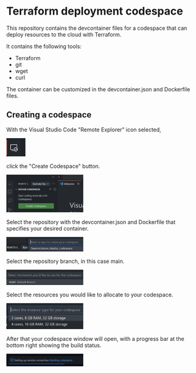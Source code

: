 # Terraform deployment codespace

This repository contains the devcontainer files for a codespace that can deploy resources to the cloud with Terraform.

It contains the following tools:

- Terraform
- git
- wget
- curl

The container can be customized in the devcontainer.json and Dockerfile files.

## Creating a codespace

With the Visual Studio Code "Remote Explorer" icon selected,

<p align="left">
  <img src="pictures/remote_explorer_icon.png" width="10%" height="15%" title="remote_explorer">
</p>

click the "Create Codespace" button.

<p align="left">
  <img src="pictures/create_codespace.png" width="40%" height="30%" title="create_codespace">
</p>

Select the repository with the devcontainer.json and Dockerfile that specifies your desired container.

<p align="left">
  <img src="pictures/select_repo.png" width="40%" height="30%" title="select_repo">
</p>

Select the repository branch, in this case main.

<p align="left">
  <img src="pictures/default_branch.png" width="40%" height="30%" title="create_new_cs">
</p>

Select the resources you would like to allocate to your codespace.

<p align="left">
  <img src="pictures/codespace_resources.png" width="40%" height="30%" title="codespace_resources">
</p>

After that your codespace window will open, with a progress bar at the bottom right showing the build status.

<p align="left">
  <img src="pictures/building_codespace.png" width="40%" height="30%" title="building_codespace">
</p>
